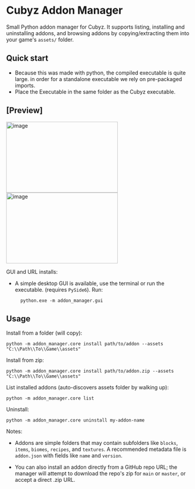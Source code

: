 # Cubyz Addon Manager

Small Python addon manager for Cubyz. It supports listing, installing
and uninstalling addons, and browsing addons by copying/extracting them into your game's `assets/`
folder. 

## Quick start
- Because this was made with python, the compiled executable is quite large. in order for a standalone executable we rely on pre-packaged imports.
- Place the Executable in the same folder as the Cubyz executable.

## [Preview]
<img width="300" height="190" alt="image" src="https://github.com/user-attachments/assets/02af46d4-ea08-4692-a866-9c4da4c3112b" />
<img width="300" height="190" alt="image" src="https://github.com/user-attachments/assets/6a11203d-eeb1-405d-9eed-6c2f066172aa" />

GUI and URL installs:

- A simple desktop GUI is available, use the terminal or run the executable.
 (requires `PySide6`). Run:

        python.exe -m addon_manager.gui

## Usage
Install from a folder (will copy):

    python -m addon_manager.core install path/to/addon --assets "C:\\Path\\To\\Game\\assets"

Install from zip:

    python -m addon_manager.core install path/to/addon.zip --assets "C:\\Path\\To\\Game\\assets"

List installed addons (auto-discovers assets folder by walking up):

    python -m addon_manager.core list

Uninstall:

    python -m addon_manager.core uninstall my-addon-name

Notes:
- Addons are simple folders that may contain subfolders like `blocks`, `items`,
  `biomes`, `recipes`, and `textures`. A recommended metadata file is
  `addon.json` with fields like `name` and `version`.

- You can also install an addon directly from a GitHub repo URL; the manager
    will attempt to download the repo's zip for `main` or `master`, or accept a
    direct .zip URL.




